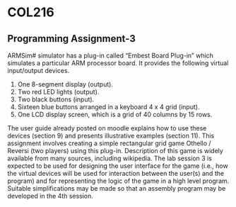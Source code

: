 # COL216
## Programming Assignment-3

ARMSim# simulator has a plug-in called “Embest Board Plug-in” which simulates a particular ARM processor board. It provides the
following virtual input/output devices.<br/>
1. One 8-segment display (output).<br/>
2. Two red LED lights (output).<br/>
3. Two black buttons (input).<br/>
4. Sixteen blue buttons arranged in a keyboard 4 x 4 grid (input).<br/>
5. One LCD display screen, which is a grid of 40 columns by 15 rows.<br/>

The user guide already posted on moodle explains how to use these devices (section 9) and presents illustrative examples 
(section 11). This assignment involves creating a simple rectangular grid game Othello / Reversi (two players) 
using this plug-in. Description of this game is widely available from many sources, including wikipedia. The lab session 3 is 
expected to be used for designing the user interface for the game (i.e., how the virtual devices will be used for interaction 
between the user(s) and the program) and for representing the logic of the game in a high level program. Suitable 
simplifications may be made so that an assembly program may be developed in the 4th session.
